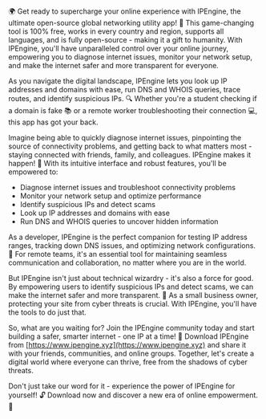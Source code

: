 🌍 Get ready to supercharge your online experience with IPEngine, the ultimate open-source global networking utility app! 🚀 This game-changing tool is 100% free, works in every country and region, supports all languages, and is fully open-source - making it a gift to humanity. With IPEngine, you'll have unparalleled control over your online journey, empowering you to diagnose internet issues, monitor your network setup, and make the internet safer and more transparent for everyone.

As you navigate the digital landscape, IPEngine lets you look up IP addresses and domains with ease, run DNS and WHOIS queries, trace routes, and identify suspicious IPs. 🔍 Whether you're a student checking if a domain is fake 📚 or a remote worker troubleshooting their connection 💻, this app has got your back.

Imagine being able to quickly diagnose internet issues, pinpointing the source of connectivity problems, and getting back to what matters most - staying connected with friends, family, and colleagues. IPEngine makes it happen! 🔧 With its intuitive interface and robust features, you'll be empowered to:

* Diagnose internet issues and troubleshoot connectivity problems
* Monitor your network setup and optimize performance
* Identify suspicious IPs and detect scams
* Look up IP addresses and domains with ease
* Run DNS and WHOIS queries to uncover hidden information

As a developer, IPEngine is the perfect companion for testing IP address ranges, tracking down DNS issues, and optimizing network configurations. 🤖 For remote teams, it's an essential tool for maintaining seamless communication and collaboration, no matter where you are in the world.

But IPEngine isn't just about technical wizardry - it's also a force for good. By empowering users to identify suspicious IPs and detect scams, we can make the internet safer and more transparent. 💪 As a small business owner, protecting your site from cyber threats is crucial. With IPEngine, you'll have the tools to do just that.

So, what are you waiting for? Join the IPEngine community today and start building a safer, smarter internet - one IP at a time! 🌟 Download IPEngine from [https://www.ipengine.xyz](https://www.ipengine.xyz) and share it with your friends, communities, and online groups. Together, let's create a digital world where everyone can thrive, free from the shadows of cyber threats.

Don't just take our word for it - experience the power of IPEngine for yourself! 🔓 Download now and discover a new era of online empowerment. 🌟